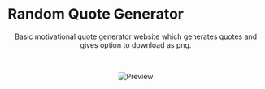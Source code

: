 # Random Quote Generator

<div align="center">
  
  Basic motivational quote generator website which generates quotes and gives option to download as png.

  </br>
  
  ![Preview](https://github.com/preetsuthar17/random-quote-generator/assets/75468116/845c4128-c6bf-401f-8556-ce50955079d0)

</div>
